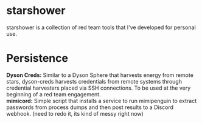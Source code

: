 # starshower

starshower is a collection of red team tools that I've developed for personal use. 

# Persistence
**Dyson Creds:** Similar to a Dyson Sphere that harvests energy from remote stars, dyson-creds harvests credentials from remote systems through credential harvesters placed via SSH connections. To be used at the very beginning of a red team engagement. 
<br>
**mimicord:** Simple script that installs a service to run mimipenguin to extract passwords from process dumps and then post results to a Discord webhook. (need to redo it, its kind of messy right now)
